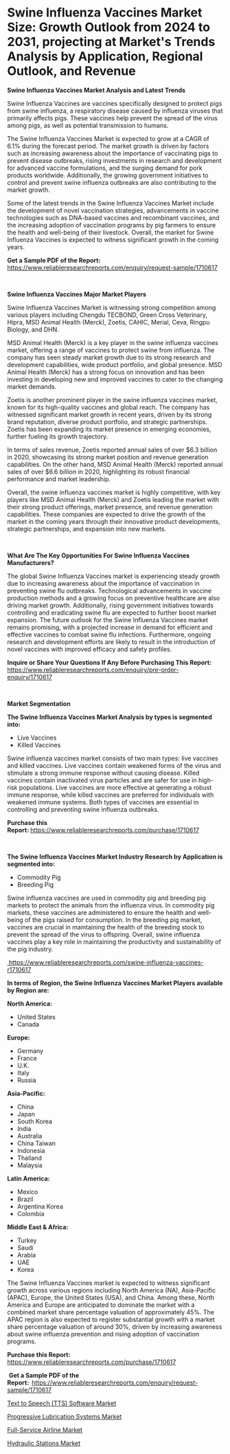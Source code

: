 <p><h1>Swine Influenza Vaccines Market Size: Growth Outlook from 2024 to 2031, projecting at Market's Trends Analysis by Application, Regional Outlook, and Revenue</h1></p><p><strong>Swine Influenza Vaccines Market Analysis and Latest Trends</strong></p>
<p><p>Swine Influenza Vaccines are vaccines specifically designed to protect pigs from swine influenza, a respiratory disease caused by influenza viruses that primarily affects pigs. These vaccines help prevent the spread of the virus among pigs, as well as potential transmission to humans.</p><p>The Swine Influenza Vaccines Market is expected to grow at a CAGR of 6.1% during the forecast period. The market growth is driven by factors such as increasing awareness about the importance of vaccinating pigs to prevent disease outbreaks, rising investments in research and development for advanced vaccine formulations, and the surging demand for pork products worldwide. Additionally, the growing government initiatives to control and prevent swine influenza outbreaks are also contributing to the market growth.</p><p>Some of the latest trends in the Swine Influenza Vaccines Market include the development of novel vaccination strategies, advancements in vaccine technologies such as DNA-based vaccines and recombinant vaccines, and the increasing adoption of vaccination programs by pig farmers to ensure the health and well-being of their livestock. Overall, the market for Swine Influenza Vaccines is expected to witness significant growth in the coming years.</p></p>
<p><strong>Get a Sample PDF of the Report:&nbsp;</strong> <a href="https://www.reliableresearchreports.com/enquiry/request-sample/1710617">https://www.reliableresearchreports.com/enquiry/request-sample/1710617</a></p>
<p>&nbsp;</p>
<p><strong>Swine Influenza Vaccines Major Market Players</strong></p>
<p><p>Swine Influenza Vaccines Market is witnessing strong competition among various players including Chengdu TECBOND, Green Cross Veterinary, Hipra, MSD Animal Health (Merck), Zoetis, CAHIC, Merial, Ceva, Ringpu Biology, and DHN.</p><p>MSD Animal Health (Merck) is a key player in the swine influenza vaccines market, offering a range of vaccines to protect swine from influenza. The company has seen steady market growth due to its strong research and development capabilities, wide product portfolio, and global presence. MSD Animal Health (Merck) has a strong focus on innovation and has been investing in developing new and improved vaccines to cater to the changing market demands.</p><p>Zoetis is another prominent player in the swine influenza vaccines market, known for its high-quality vaccines and global reach. The company has witnessed significant market growth in recent years, driven by its strong brand reputation, diverse product portfolio, and strategic partnerships. Zoetis has been expanding its market presence in emerging economies, further fueling its growth trajectory.</p><p>In terms of sales revenue, Zoetis reported annual sales of over $6.3 billion in 2020, showcasing its strong market position and revenue generation capabilities. On the other hand, MSD Animal Health (Merck) reported annual sales of over $6.6 billion in 2020, highlighting its robust financial performance and market leadership.</p><p>Overall, the swine influenza vaccines market is highly competitive, with key players like MSD Animal Health (Merck) and Zoetis leading the market with their strong product offerings, market presence, and revenue generation capabilities. These companies are expected to drive the growth of the market in the coming years through their innovative product developments, strategic partnerships, and expansion into new markets.</p></p>
<p>&nbsp;</p>
<p><strong>What Are The Key Opportunities For Swine Influenza Vaccines Manufacturers?</strong></p>
<p><p>The global Swine Influenza Vaccines market is experiencing steady growth due to increasing awareness about the importance of vaccination in preventing swine flu outbreaks. Technological advancements in vaccine production methods and a growing focus on preventive healthcare are also driving market growth. Additionally, rising government initiatives towards controlling and eradicating swine flu are expected to further boost market expansion. The future outlook for the Swine Influenza Vaccines market remains promising, with a projected increase in demand for efficient and effective vaccines to combat swine flu infections. Furthermore, ongoing research and development efforts are likely to result in the introduction of novel vaccines with improved efficacy and safety profiles.</p></p>
<p><strong>Inquire or Share Your Questions If Any Before Purchasing This Report:</strong> <a href="https://www.reliableresearchreports.com/enquiry/pre-order-enquiry/1710617">https://www.reliableresearchreports.com/enquiry/pre-order-enquiry/1710617</a></p>
<p>&nbsp;</p>
<p><strong>Market Segmentation</strong></p>
<p><strong>The Swine Influenza Vaccines Market Analysis by types is segmented into:</strong></p>
<p><ul><li>Live Vaccines</li><li>Killed Vaccines</li></ul></p>
<p><p>Swine influenza vaccines market consists of two main types: live vaccines and killed vaccines. Live vaccines contain weakened forms of the virus and stimulate a strong immune response without causing disease. Killed vaccines contain inactivated virus particles and are safer for use in high-risk populations. Live vaccines are more effective at generating a robust immune response, while killed vaccines are preferred for individuals with weakened immune systems. Both types of vaccines are essential in controlling and preventing swine influenza outbreaks.</p></p>
<p><strong>Purchase this Report:&nbsp;</strong><a href="https://www.reliableresearchreports.com/purchase/1710617">https://www.reliableresearchreports.com/purchase/1710617</a></p>
<p>&nbsp;</p>
<p><strong>The Swine Influenza Vaccines Market Industry Research by Application is segmented into:</strong></p>
<p><ul><li>Commodity Pig</li><li>Breeding Pig</li></ul></p>
<p><p>Swine influenza vaccines are used in commodity pig and breeding pig markets to protect the animals from the influenza virus. In commodity pig markets, these vaccines are administered to ensure the health and well-being of the pigs raised for consumption. In the breeding pig market, vaccines are crucial in maintaining the health of the breeding stock to prevent the spread of the virus to offspring. Overall, swine influenza vaccines play a key role in maintaining the productivity and sustainability of the pig industry.</p></p>
<p><a href="https://www.reliableresearchreports.com/swine-influenza-vaccines-r1710617">&nbsp;https://www.reliableresearchreports.com/swine-influenza-vaccines-r1710617</a></p>
<p><strong>In terms of Region, the Swine Influenza Vaccines Market Players available by Region are:</strong></p>
<p>
    <p> <strong> North America: </strong>
        <ul>
            <li>United States</li>
            <li>Canada</li>
        </ul>
        </p> 
    <p> <strong> Europe: </strong>
        <ul>
            <li>Germany</li>
            <li>France</li>
            <li>U.K.</li>
            <li>Italy</li>
            <li>Russia</li>
        </ul>
        </p> 
    <p> <strong> Asia-Pacific: </strong>
        <ul>
            <li>China</li>
            <li>Japan</li>
            <li>South Korea</li>
            <li>India</li>
            <li>Australia</li>
            <li>China Taiwan</li>
            <li>Indonesia</li>
            <li>Thailand</li>
            <li>Malaysia</li>
        </ul>
        </p> 
    <p> <strong> Latin America: </strong>
        <ul>
            <li>Mexico</li>
            <li>Brazil</li>
            <li>Argentina Korea</li>
            <li>Colombia</li>
        </ul>
        </p> 
    <p> <strong> Middle East & Africa: </strong>
        <ul>
            <li>Turkey</li>
            <li>Saudi</li>
            <li>Arabia</li>
            <li>UAE</li>
            <li>Korea</li>
        </ul>
    </p>
    </p>
<p><p>The Swine Influenza Vaccines market is expected to witness significant growth across various regions including North America (NA), Asia-Pacific (APAC), Europe, the United States (USA), and China. Among these, North America and Europe are anticipated to dominate the market with a combined market share percentage valuation of approximately 45%. The APAC region is also expected to register substantial growth with a market share percentage valuation of around 30%, driven by increasing awareness about swine influenza prevention and rising adoption of vaccination programs.</p></p>
<p><strong>Purchase this Report: </strong><a href="https://www.reliableresearchreports.com/purchase/1710617">https://www.reliableresearchreports.com/purchase/1710617</a></p>
<p>&nbsp;<strong>Get a Sample PDF of the Report:&nbsp;&nbsp;</strong><a href="https://www.reliableresearchreports.com/enquiry/request-sample/1710617">https://www.reliableresearchreports.com/enquiry/request-sample/1710617</a></p>
<p><strong></strong></p>
<p><p><a href="https://medium.com/@richardline778/text-to-speech-tts-software-market-size-market-outlook-and-market-forecast-2024-to-2031-9b51e4f9a5b7">Text to Speech (TTS) Software Market</a></p><p><a href="https://www.linkedin.com/pulse/progressive-lubrication-systems-market-furnishes-information-ofale">Progressive Lubrication Systems Market</a></p><p><a href="https://medium.com/@fredasauer/full-service-airline-market-comprehensive-assessment-by-type-application-and-geography-094dc6285d1b">Full-Service Airline Market</a></p><p><a href="https://www.linkedin.com/pulse/hydraulic-stationsnbspmarket-focuses-market-share-size-projected-4cnae">Hydraulic Stations Market</a></p></p>